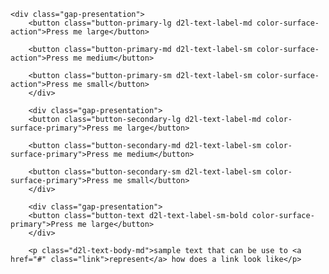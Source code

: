 <!DOCTYPE html>
<html>
<title>ds preview doc</title>
<meta name="viewport" content="width=device-width, initial-scale=1">
<link rel="stylesheet" href="ds-token-system.css">
<body>

    <div class="gap-presentation">
        <button class="button-primary-lg d2l-text-label-md color-surface-action">Press me large</button>
        
        <button class="button-primary-md d2l-text-label-sm color-surface-action">Press me medium</button>
        
        <button class="button-primary-sm d2l-text-label-sm color-surface-action">Press me small</button>
        </div>
        
        <div class="gap-presentation">
        <button class="button-secondary-lg d2l-text-label-md color-surface-primary">Press me large</button>
        
        <button class="button-secondary-md d2l-text-label-sm color-surface-primary">Press me medium</button>
        
        <button class="button-secondary-sm d2l-text-label-sm color-surface-primary">Press me small</button>
        </div>
        
        <div class="gap-presentation">
        <button class="button-text d2l-text-label-sm-bold color-surface-primary">Press me large</button>
        </div>
        
        <p class="d2l-text-body-md">sample text that can be use to <a href="#" class="link">represent</a> how does a link look like</p>

</body>
</html>
